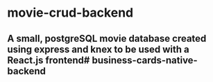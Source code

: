# movie-crud-backend

## A small, postgreSQL movie database created using express and knex to be used with a React.js frontend# business-cards-native-backend
